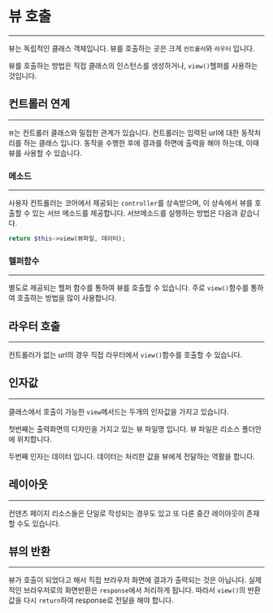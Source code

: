 # 뷰 호출
---
뷰는 독립적인 클래스 객체입니다.
뷰를 호출하는 곳은 크게 `컨트롤러`와 `라우터` 입니다. 

뷰를 호출하는 방법은 직접 클래스의 인스턴스를 생성하거나, `view()`헬퍼를 사용하는 것입니다.


## 컨트롤러 연계
---
`뷰`는 컨트롤러 클래스와 밀접한 관계가 있습니다.
컨트롤러는 입력된 url에 대한 동작처리를 하는 클래스 입니다. 동작을 수행한 후에 결과를 하면에 출력을 해야 하는데, 이때 뷰를 사용할 수 있습니다.


### 메소드
---
사용자 컨트롤러는 코어에서 제공되는 `controller`를 상속받으며, 이 상속에서 뷰를 호출할 수 있는 서브 메소드를 제공합니다.
서브메소드를 실행하는 방법은 다음과 같습니다.

```php
return $this->view(뷰파일, 데이터);
```

### 헬퍼함수
---
별도로 제공되는 헬퍼 함수를 통하여 뷰를 호출할 수 있습니다.
주로 `view()`함수를 통하여 호출하는 방법을 많이 사용합니다.


## 라우터 호출
---
컨트롤러가 없는 url의 경우 직접 라우터에서 `view()`함수를 호출할 수 있습니다.


## 인자값
---
클래스에서 호출이 가능한 `view`메서드는 두개의 인자값을 가지고 있습니다. 

첫번째는 출력화면의 디자인을 가지고 있는 뷰 파일명 입니다.
뷰 파일은 리소스 폴더안에 위치합니다.

두번째 인자는 데이터 입니다. 데이터는 처리한 값을 뷰에게 전달하는 역활을 합니다.


## 레이아웃
---
컨덴츠 페이지 리소스들은 단일로 작성되는 경우도 있고 또 다른 중간 레이아웃이 존재할 수도 있습니다.


## 뷰의 반환
---
뷰가 호출이 되었다고 해서 직접 브라우저 화면에 결과가 출력되는 것은 아닙니다. 실제적인 브라우저로의 화면반환은 `response`에서 처리하게 됩니다.
따라서 `view()`의 반환값을 다시 `return`하여 response로 전달을 해야 합니다.